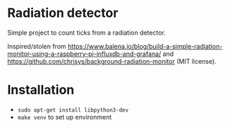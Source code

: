 # Radiation detector

Simple project to count ticks from a radiation detector.

Inspired/stolen from
https://www.balena.io/blog/build-a-simple-radiation-monitor-using-a-raspberry-pi-influxdb-and-grafana/
and https://github.com/chrisys/background-radiation-monitor (MIT license).

# Installation

- `sudo apt-get install libpython3-dev`
- `make venv` to set up environment
